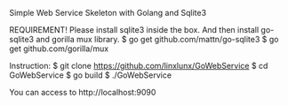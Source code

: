 Simple Web Service Skeleton with Golang and Sqlite3

REQUIREMENT!
Please install sqlite3 inside the box. And then install go-sqlite3 and gorilla mux library.
$ go get github.com/mattn/go-sqlite3
$ go get github.com/gorilla/mux

Instruction:
$ git clone https://github.com/linxlunx/GoWebService
$ cd GoWebService
$ go build
$ ./GoWebService

You can access to http://localhost:9090
